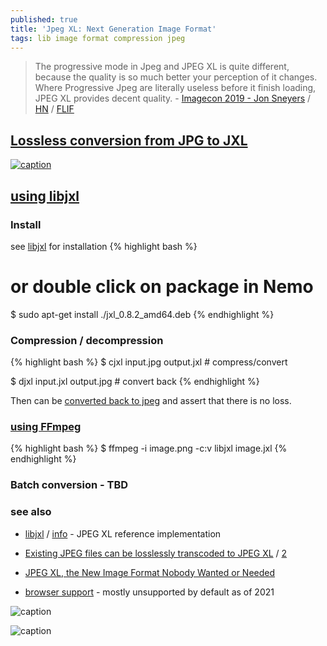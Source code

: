 ```yaml
---
published: true
title: 'Jpeg XL: Next Generation Image Format'
tags: lib image format compression jpeg
---
```

> The progressive mode in Jpeg and JPEG XL is quite different, because the quality is so much better your perception of it changes. Where Progressive Jpeg are literally useless before it finish loading, JPEG XL provides decent quality. - [Imagecon 2019 - Jon Sneyers](https://www.slideshare.net/cloudinarymarketing/imagecon-2019-jon-sneyer) / [HN](https://news.ycombinator.com/item?id=22261612) / [FLIF](http://flif.info/index.html)

## [Lossless conversion from JPG to JXL](https://www.datahoards.com/lossless-conversion-from-jpg-to-jxl/)

[![caption](https://i.stack.imgur.com/lhlaM.jpg)](https://stackoverflow.com/questions/71648073/jpeg-xl-handling-of-palette-in-libjxl-command-line-tools)

## [using libjxl](https://www.datahoards.com/lossless-conversion-from-jpg-to-jxl/#Using_libjxl_to_convert_transcode_JPEG_to_JPEG_XL)


### Install
see [ libjxl](https://github.com/libjxl/libjxl) for installation
{% highlight bash %}
# or double click on package in Nemo
$ sudo apt-get install ./jxl_0.8.2_amd64.deb
{% endhighlight %}

### Compression / decompression

{% highlight bash %}
$ cjxl input.jpg output.jxl			# compress/convert

$ djxl input.jxl output.jpg			# convert back
{% endhighlight %}

Then can be [converted back to jpeg](https://www.datahoards.com/lossless-conversion-from-jpg-to-jxl/#Converting_JPEG_XL_back_to_legacy_JPEG) and assert that there is no loss.


### [using FFmpeg](https://nixsanctuary.com/ffmpeg-now-supports-jpeg-xl-and-avif-how-to-convert-images/)

{% highlight bash %}
$ ffmpeg -i image.png -c:v libjxl image.jxl
{% endhighlight %}

### Batch conversion - TBD

### see also
- [ libjxl](https://github.com/libjxl/libjxl) / [info](https://jpegxl.info/) - JPEG XL reference implementation
- [Existing JPEG files can be losslessly transcoded to JPEG XL](https://jpeg.org/jpegxl/) / [2](https://cloudinary.com/blog/legacy_and_transition_creating_a_new_universal_image_codec)

- [JPEG XL, the New Image Format Nobody Wanted or Needed](https://blobfolio.com/2021/jpeg-xl/)
- [browser support](https://caniuse.com/?search=jpegxl) - mostly unsupported by default as of 2021

![caption](https://image.slidesharecdn.com/imagecon2019-js-smaller1-190610172751/95/imagecon-2019-jon-sneyers-26-638.jpg?cb=1560187799)

![caption](https://image.slidesharecdn.com/imagecon2019-js-smaller1-190610172751/95/imagecon-2019-jon-sneyers-25-638.jpg?cb=1560187799)
